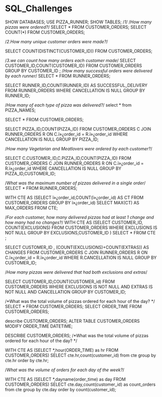 # SQL_Challenges
SHOW DATABASES;
USE PIZZA_RUNNER;
SHOW TABLES;
/*1*/
/*How many pizzas were ordered?*/
SELECT * FROM CUSTOMER_ORDERS;
SELECT COUNT(*) FROM CUSTOMER_ORDERS;

/*2.How many unique customer orders were made?*/

SELECT COUNT(DISTINCT(CUSTOMER_ID)) FROM CUSTOMER_ORDERS;

/*3.we can count how many orders each customer made*/
SELECT CUSTOMER_ID,COUNT(CUSTOMER_ID) FROM CUSTOMER_ORDERS
GROUP BY CUSTOMER_ID ;
/*How many successful orders were delivered by each runner*/
SELECT * FROM RUNNER_ORDERS;

SELECT RUNNER_ID,COUNT(RUNNER_ID) AS SUCCESSFUL_DELIVERY FROM RUNNER_ORDERS
WHERE CANCELLATION IS NULL
GROUP BY RUNNER_ID;

/*How many of each type of pizza was delivered?*/
select * from PIZZA_NAMES;

SELECT * FROM CUSTOMER_ORDERS;

SELECT PIZZA_ID,COUNT(PIZZA_ID) FROM CUSTOMER_ORDERS C
JOIN RUNNER_ORDERS R ON C.ï»¿order_id = R.ï»¿order_id
WHERE CANCELLATION IS NULL
GROUP BY PIZZA_ID;

/*How many Vegetarian and Meatlovers were ordered by each customer?*/

SELECT C.CUSTOMER_ID,C.PIZZA_ID,COUNT(PIZZA_ID)   FROM CUSTOMER_ORDERS C
JOIN RUNNER_ORDERS R ON C.ï»¿order_id = R.ï»¿order_id
WHERE CANCELLATION IS NULL
GROUP BY  PIZZA_ID,CUSTOMER_ID;

/*What was the maximum number of pizzas delivered in a single order*/ 
SELECT * FROM RUNNER_ORDERS;

WITH CTE AS (SELECT ï»¿order_id,COUNT(ï»¿order_id) AS CT FROM CUSTOMER_ORDERS
GROUP BY ï»¿order_id)
SELECT MAX(CT) AS MAX_ORDERS FROM CTE;

/*For each customer, how many delivered pizzas had at least 1 change and how many had no changes?*/
WITH CTE AS (SELECT CUSTOMER_ID, COUNT(EXCLUSIONS) FROM CUSTOMER_ORDERS
WHERE EXCLUSIONS IS NOT NULL 
GROUP BY EXCLUSIONS,CUSTOMER_ID )
SELECT * FROM CTE ;

SELECT CUSTOMER_ID , (COUNT(EXCLUSIONS)+COUNT(EXTRAS)) AS CHANGES FROM CUSTOMER_ORDERS C
JOIN RUNNER_ORDERS R ON C.ï»¿order_id = R.ï»¿order_id
WHERE R.CANCELLATION IS NULL 
GROUP BY CUSTOMER_ID;

/*How many pizzas were delivered that had both exclusions and extras*/

SELECT CUSTOMER_ID,COUNT(CUSTOMER_id) FROM CUSTOMER_ORDERS
WHERE EXCLUSIONS IS NOT NULL AND EXTRAS IS NOT NULL AND CANCELLATION 
GROUP BY CUSTOMER_ID;

/*What was the total volume of pizzas ordered for each hour of the day?
*/
SELECT * FROM CUSTOMER_ORDERS;
SELECT ORDER_TIME FROM CUSTOMER_ORDERS;

describe CUSTOMER_ORDERS;
ALTER TABLE CUSTOMER_ORDERS
MODIFY ORDER_TIME DATETIME;

DESCRIBE CUSTOMER_ORDERS;
/*What was the total volume of pizzas ordered for each hour of the day?
*/

WITH CTE AS (SELECT *,hour(ORDER_TIME) as hr FROM CUSTOMER_ORDERS)
SELECT cte.hr,count(customer_id) from cte
group by cte.hr
order by cte.hr;

/*What was the volume of orders for each day of the week?*/

WITH CTE AS (SELECT *,dayname(order_time) as day FROM CUSTOMER_ORDERS)
SELECT cte.day,count(customer_id) as count_orders from cte
group by cte.day
order by count(customer_id);






 
